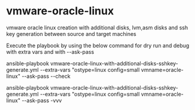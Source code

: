 # vmware-oracle-linux
vmware oracle linux creation with additional disks, lvm,asm disks and ssh key generation between source and target machines

Execute the playbook by using the below command for dry run and debug  with extra vars and with --ask-pass 

ansible-playbook vmware-oracle-linux-with-additional-disks-sshkey-generate.yml --extra-vars "ostype=linux config=small vmname=oracle-linux" --ask-pass --check

ansible-playbook vmware-oracle-linux-with-additional-disks-sshkey-generate.yml --extra-vars "ostype=linux config=small vmname=oracle-linux" --ask-pass -vvv

